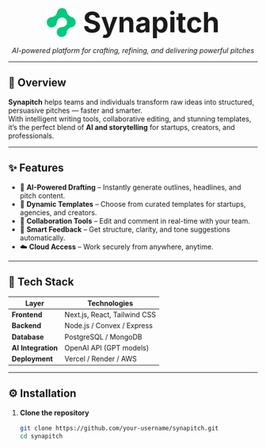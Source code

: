 <p align="center">
  <img src="./public/assets/images/mainLogo.png" alt="Synapitch Logo" width="60" style="vertical-align: middle; margin-right: 10px;"/>
  <span style="font-size: 3.5rem; font-weight: 700; vertical-align: middle;">Synapitch</span>
</p>

<p align="center">
  <em>AI-powered platform for crafting, refining, and delivering powerful pitches</em>
</p>

---

## 🚀 Overview

**Synapitch** helps teams and individuals transform raw ideas into structured, persuasive pitches — faster and smarter.  
With intelligent writing tools, collaborative editing, and stunning templates, it’s the perfect blend of **AI and storytelling** for startups, creators, and professionals.

---

## ✨ Features

- 🤖 **AI-Powered Drafting** – Instantly generate outlines, headlines, and pitch content.  
- 🎨 **Dynamic Templates** – Choose from curated templates for startups, agencies, and creators.  
- 👥 **Collaboration Tools** – Edit and comment in real-time with your team.  
- 🧠 **Smart Feedback** – Get structure, clarity, and tone suggestions automatically.  
- ☁️ **Cloud Access** – Work securely from anywhere, anytime.

---

## 🧩 Tech Stack

| Layer | Technologies |
|-------|---------------|
| **Frontend** | Next.js, React, Tailwind CSS |
| **Backend** | Node.js / Convex / Express |
| **Database** | PostgreSQL / MongoDB |
| **AI Integration** | OpenAI API (GPT models) |
| **Deployment** | Vercel / Render / AWS |

---

## ⚙️ Installation

1. **Clone the repository**
   ```bash
   git clone https://github.com/your-username/synapitch.git
   cd synapitch
